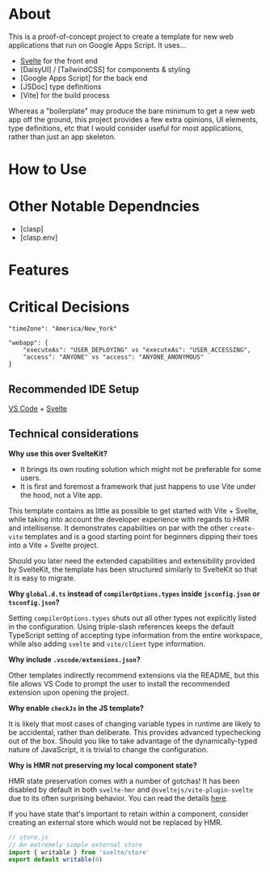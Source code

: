 # About

This is a proof-of-concept project to create a template for new web
applications that run on Google Apps Script. It uses...

- [Svelte](https://marketplace.visualstudio.com/items?itemName=svelte.svelte-vscode) for the front end
- [DaisyUI] / [TailwindCSS] for components & styling
- [Google Apps Script] for the back end
- [JSDoc] type definitions
- [Vite] for the build process

Whereas a "boilerplate" may produce the bare minimum to get a new web app off
the ground, this project provides a few extra opinions, UI elements, type definitions, etc that I would consider useful for most applications, rather than just an app skeleton.

# How to Use

# Other Notable Dependncies

- [clasp]
- [clasp.env]

# Features


# Critical Decisions

```
"timeZone": "America/New_York"
```
```
"webapp": {
    "executeAs": "USER_DEPLOYING" vs "executeAs": "USER_ACCESSING",
    "access": "ANYONE" vs "access": "ANYONE_ANONYMOUS"
}
```

## Recommended IDE Setup

[VS Code](https://code.visualstudio.com/) + [Svelte](https://marketplace.visualstudio.com/items?itemName=svelte.svelte-vscode)

## Technical considerations

**Why use this over SvelteKit?**

- It brings its own routing solution which might not be preferable for some users.
- It is first and foremost a framework that just happens to use Vite under the hood, not a Vite app.

This template contains as little as possible to get started with Vite + Svelte, while taking into account the developer experience with regards to HMR and intellisense. It demonstrates capabilities on par with the other `create-vite` templates and is a good starting point for beginners dipping their toes into a Vite + Svelte project.

Should you later need the extended capabilities and extensibility provided by SvelteKit, the template has been structured similarly to SvelteKit so that it is easy to migrate.

**Why `global.d.ts` instead of `compilerOptions.types` inside `jsconfig.json` or `tsconfig.json`?**

Setting `compilerOptions.types` shuts out all other types not explicitly listed in the configuration. Using triple-slash references keeps the default TypeScript setting of accepting type information from the entire workspace, while also adding `svelte` and `vite/client` type information.

**Why include `.vscode/extensions.json`?**

Other templates indirectly recommend extensions via the README, but this file allows VS Code to prompt the user to install the recommended extension upon opening the project.

**Why enable `checkJs` in the JS template?**

It is likely that most cases of changing variable types in runtime are likely to be accidental, rather than deliberate. This provides advanced typechecking out of the box. Should you like to take advantage of the dynamically-typed nature of JavaScript, it is trivial to change the configuration.

**Why is HMR not preserving my local component state?**

HMR state preservation comes with a number of gotchas! It has been disabled by default in both `svelte-hmr` and `@sveltejs/vite-plugin-svelte` due to its often surprising behavior. You can read the details [here](https://github.com/sveltejs/svelte-hmr/tree/master/packages/svelte-hmr#preservation-of-local-state).

If you have state that's important to retain within a component, consider creating an external store which would not be replaced by HMR.

```js
// store.js
// An extremely simple external store
import { writable } from 'svelte/store'
export default writable(0)
```
